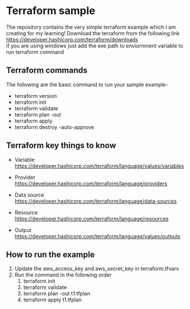 # Terraform sample
The repository contains the very simple terraform example which I am creating for my learning! Download the terraform from the following link  
https://developer.hashicorp.com/terraform/downloads  
if you are using windows just add the exe path to enviornment variable to run terraform command

## Terraform commands  
The following are the basic command to run your sample example-
* terraform version
* terraform init
* terraform validate
* terraform plan -out <plan name e.g t1.tfplan>
* terraform apply <plan name>
* terraform destroy -auto-approve

## Terraform key things to know  
* Variable  
https://developer.hashicorp.com/terraform/language/values/variables

* Provider  
https://developer.hashicorp.com/terraform/language/providers

* Data source  
https://developer.hashicorp.com/terraform/language/data-sources

* Resource   
https://developer.hashicorp.com/terraform/language/resources

* Output  
https://developer.hashicorp.com/terraform/language/values/outputs

## How to run the example
1. Update the aws_access_key and aws_secret_key in terraform.tfvars
2. Run the command in the following order 
    1.  terraform init
    2. terraform validate
    3. terraform plan -out t1.tfplan
    4. terraform apply t1.tfplan
